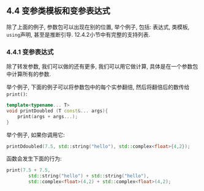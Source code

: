 ## 4.4 变参类模板和变参表达式

除了上面的例子,  参数包可以出现在别的位置, 举个例子, 包括: 表达式, 类模板, `using`声明, 甚至是推断引导. 12.4.2小节中有完整的支持列表.

### 4.4.1 变参表达式

除了转发参数, 我们可以做的还有更多, 我们可以用它做计算, 具体是在一个参数包中计算所有的参数.

举个例子, 下面的例子可以将参数包中的每个实参翻倍, 然后将翻倍后的数传给`print()`:

```cpp
template<typename... T>
void printDoubled (T const&... args){
    print(args + args...);
}
```

举个例子, 如果你调用它:

```cpp
printDdoubled(7.5, std::string("hello"), std::complex<float>{4,2});
```

函数会发生下面的行为:

```cpp
print(7.5 + 7.5,
		std::string("hello") + std::string("hello"),
		std::complex<float>(4,2) + std::complex<float>(4,2);
```


